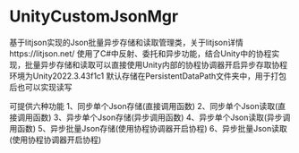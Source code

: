 # UnityCustomJsonMgr
基于litjson实现的Json批量异步存储和读取管理类，关于litjson详情https://litjson.net/
使用了C#中反射、委托和异步功能，结合Unity中的协程实现，批量异步存储和读取可以直接使用Unity内部的协程协调器开启异步存取协程
环境为Unity2022.3.43f1c1
默认存储在PersistentDataPath文件夹中，用于打包后也可以实现读写

可提供六种功能
1、同步单个Json存储(直接调用函数)
2、同步单个Json读取(直接调用函数)
3、异步单个Json存储(异步调用函数)
4、异步单个Json读取(异步调用函数)
5、异步批量Json存储(使用协程协调器开启协程)
6、异步批量Json读取(使用协程协调器开启协程)
